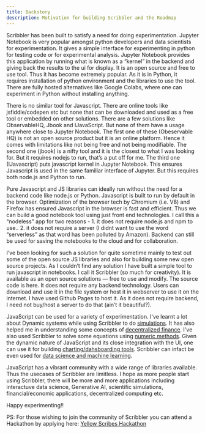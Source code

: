 ```yaml
---
title: Backstory
description: Motivation for building Scribbler and the Roadmap
---
```

Scribbler has been built to satisfy a need for doing experimentation. Jupyter Notebook is very popular amongst python developers and data scientists for experimentation. It gives a simple interface for experimenting in python for testing code or for experimental analysis. Jupyter Notebook provides this application by running what is known as a “kernel” in the backend and giving back the results to the ui for display. It is an open source and free to use tool. Thus it has become extremely popular. As it is in Python, it requires installation of python environment and the libraries to use the tool. There are fully hosted alternatives like Google Colabs, where one can experiment in Python without installing anything.

There is no similar tool for Javascript. There are online tools like jsfiddle/codepen etc but none that can be downloaded and used as a free tool or embedded on other solutions. There are a few solutions like ObservableHQ, Jbook and IJavaScript. But none of them have a usage anywhere close to Jupyter Notebook. The first one of these (Obeservable HQ) is not an open source product but it is an online platform. Hence it comes with limitations like not being free and not being modifiable. The second one (jbook) is a nifty tool and it is the closest to what I was looking for. But it requires nodejs to run, that’s a put off for me. The third one (IJavascript) puts javascript kernel in Jupyter Notebook. This ensures Javascript is used in the same familiar interface of Jupyter. But this requires both node.js and Python to run.

Pure Javascript and JS libraries can ideally run without the need for a backend code like node.js or Python. Javascript is built to run by default in the browser. Optimization of the browser tech by Chromium (i.e. V8) and Firefox has ensured Javascript in the browser is fast and efficient. Thus we can build a good notebook tool using just front end technologies. I call this a “nodeless” app for two reasons - 1. it does not require node.js and npm to use.. 2. it does not require a server (I didnt want to use the word “serverless” as that word has been polluted by Amazon). Backend can still be used for saving the notebooks to the cloud and for collaboration.

I’ve been looking for such a solution for quite sometime mainly to test out some of the open source JS libraries and also for building some new open source projects. As I couldn’t find any solution I have built a simple tool to run javascript in notebooks. I call it Scribbler (so much for creativity). It is available as an open source solutions — free to use and modify. The source code is here. It does not require any backend technology. Users can download and use it in the file system or host it in webserver to use it on the internet. I have used Github Pages to host it. As it does not require backend, I need not buy/host a server to do that (ain’t it beautiful?). 

JavaScript can be used for a variety of experimentation. I've learnt a lot about Dynamic systems while using Scribbler to do [simulations](https://app.scribbler.live/#./examples/Dynamic-Simulation.jsnb). It has also helped me in understanding some concepts of [decentralized finance](https://app.scribbler.live/#./examples/AMM-Simulation.jsnb). I've also used Scribbler to solve some equations using [numeric methods](https://app.scribbler.live/#./examples/Numerical-Analysis-Recipes.jsnb). Given the dynamic nature of JavaScript and its close integration with the UI, one can use it for building [charting/dahsboarding tools](https://app.scribbler.live/#./examples/Crypto-Currency-TimeSeries.jsnb). Scribbler can infact be even used for [data science and machine learning](https://app.scribbler.live/#./examples/Decentralized-ML-Model-Storage.jsnb). 

JavaScript has a vibrant community with a wide range of libraries available. Thus the usecases of Scribbler are limitless. I hope as more people start using Scribbler, there will be more and more applications including interactuve data science, Generative AI, scientific simulations, financial/economic applications, decentralized computing etc. 

Happy experimenting!!

PS: For those wishing to join the community of Scribbler you can attend a Hackathon by applying here: [Yellow Scribes Hackathon](https://forms.gle/LjvV7W2jBq8n8Qzh6)
